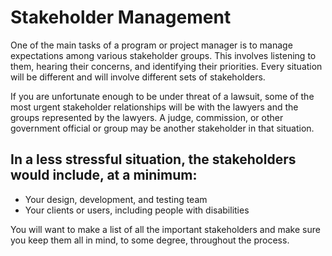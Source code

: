 # Stakeholder Management

One of the main tasks of a program or project manager is to manage expectations among various stakeholder groups. This involves listening to them, hearing their concerns, and identifying their priorities. Every situation will be different and will involve different sets of stakeholders.

If you are unfortunate enough to be under threat of a lawsuit, some of the most urgent stakeholder relationships will be with the lawyers and the groups represented by the lawyers. A judge, commission, or other government official or group may be another stakeholder in that situation.

## In a less stressful situation, the stakeholders would include, at a minimum:

- Your design, development, and testing team
- Your clients or users, including people with disabilities

You will want to make a list of all the important stakeholders and make sure you keep them all in mind, to some degree, throughout the process.

